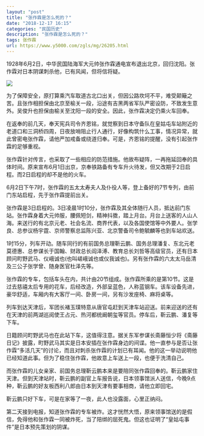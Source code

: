 ```yaml
---
layout: "post"
title: "张作霖是怎么死的？"
date: "2018-12-17 16:15"
categories: "民国历史"
description: "张作霖是怎么死的？"
tags: 张作霖
url: https://www.y5000.com/zgls/mg/26205.html
---
```






1928年6月2日，中华民国陆海军大元帅张作霖通电宣布退出北京，回归沈阳。张作霖对日本阴谋刺杀他，已有风闻，但将信将疑。

![](https://img.y5000.com/uploads/allimg/171103/13-1G103163632Q1.jpg)

为了保障安全，原打算乘汽车取道古北口出关，但因公路坎坷不平，难受颠簸之苦。且张作相担保由北京至榆关一段，沿途有吉黑两省军队严密设防，不致发生意外。吴俊升也担保由榆关至沈阳一段的安全。因此，张作霖决定仍乘火车回奉。

在返奉的前几天，奉天宪兵司令齐恩铭，就觉察到日本守备队在皇姑屯车站附近的老道口和三洞桥四周，日夜放哨阻止行人通行，好像构筑什么工事，情况异常，就此曾密电张作霖，请他严加戒备或绕道归奉。可是，齐恩铭的提醒，没有引起张作霖的足够重视。

张作霖针对传言，也采取了一些相应的防范措施。他故布疑阵，一再拖延回奉的具体时间。原来宣布6月1日出京，京奉铁路备有专车升火待发，但又改期于2日启程。而2日启程的却不是他的火车。

6月2日下午7时，张作霖的五太太寿夫人及仆役人等，登上备好的7节专列，由前门东站启程，先于张作霖提前出关。

张作霖是3日启程的。3日凌晨1时10分，张作霖及其全体随行人员，抵达前门东站。张作霖身着大元帅服，腰佩短剑，精神抖擞，踏上月台。月台上送客的人山人海。来送行的有北京元老、社会名流、商界代表，以及各国使馆等中外要人。张学良、总参议杨宇霆、京师警察总监陈兴亚、北京警备司令鲍毓麟等也到车站欢送。

1时15分，列车开动。随车同行的有前国务总理靳云鹏、国务总理潘复、东北元老莫德惠、总参谋长于国翰、财政总长阎泽溥、教育总长刘哲等高级官员，还有日本顾问町野武马、仪峨诚也(也叫嵯峨诚也或仪我诚也)。另有张作霖的六太太马岳清及三公子张学曾、随身医官杜泽先等。

张作霖的专车，包括车头在内，共计由20节组成。张作霖所乘的是第10节。这是过去慈禧太后专用的花车，后经改造，外部呈蓝色，人称蓝钢车。该车设备先进，豪华舒适，车厢内有大客厅一间、卧房一间，另有沙发座椅、麻将桌等。

列车到达天津后，军团长褚玉璞特意从唐官屯赶到天津车站迎送。前来迎送的还有在天津的前两湖巡阅使王占元、热河都统阚朝玺等官员。停车后，靳云鹏、潘复等下车。

日籍顾问町野武马也在此站下车，这值得注意。据关东军参谋长斋藤恒少将《斋藤日记》披露，町野武马其实是日本安插在张作霖身边的间谍。他一直参与是否让张作霖“多活几天”的讨论，而且对刺杀张作霖的计划已有耳闻。他的这一举动说明他已经知道此事。但为了稳住张作霖，他故意上车送上一段，也便于洗清自己。

而张作霖的儿女亲家、前国务总理靳云鹏本来是要陪同张作霖回奉的。靳云鹏家住天津。但到天津站时，靳云鹏的副官上车报告说，日本领事馆派人送信，今晚9点种，靳云鹏的好友板西利八郎由日本到天津有要事相商，请他立即回宅。

靳云鹏只好下车，可是在家等了一夜，此人也没露面，心里正纳闷。

第二天接到电报，知道张作霖的专车被炸。这才恍然大悟，原来领事馆送的是假信，免得他和张作霖一同被炸死，当了陪绑的屈死鬼。但这也证明了“皇姑屯事件”是日本预先策划的阴谋。
